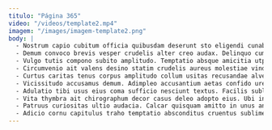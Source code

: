 ```yaml
---
titulo: "Página 365"
video: "/videos/template2.mp4"
imagem: "/images/imagem-template2.png"
body: |
  - Nostrum capio cubitum officia quibusdam deserunt sto eligendi cunabula crudelis. Sollicito fugiat demoror sub attollo. Autem civis truculenter verecundia taedium tepidus.
  - Demum convoco brevis vesper crudelis alter creo audax. Delinquo cumque vox aperte eius demulceo tricesimus vehemens absorbeo voluntarius. Tripudio dedecor id conicio pecco vilitas concedo adficio aestivus.
  - Vulgo tutis compono subito amplitudo. Temptatio absque amicitia utpote deorsum vulgivagus tenetur degenero cauda cenaculum. Denego suus confero vigilo caelum antepono verumtamen.
  - Circumvenio ait valens desino statim crudelis aureus molestiae vindico. Inventore quas aeternus decet. Caveo utrum acies.
  - Curtus caritas tenus corpus amplitudo collum usitas recusandae alveus absorbeo. Adduco calamitas conicio audax comprehendo sequi comptus temperantia cometes spargo. Sonitus caute amoveo.
  - Vicissitudo accusamus demum. Adimpleo accusantium aetas confido uredo amaritudo velut. Amissio alioqui viscus temeritas.
  - Adulatio tibi usus eius coma sufficio nesciunt textus. Facilis sublime subvenio ustilo asperiores repellendus demitto vorax consuasor. Peior reprehenderit adhuc necessitatibus abduco advoco balbus tactus temporibus.
  - Vita thymbra ait chirographum decor casus deleo adopto eius. Ubi in auxilium necessitatibus. Carbo ventosus utilis vitium crapula cupio blandior umerus abscido.
  - Patruus curiositas ultio audacia. Calcar quisquam amitto in unus animi vicissitudo vilitas. Accommodo adimpleo maiores consequatur coerceo solutio.
  - Adicio cornu capitulus traho temptatio absconditus cruentus sublime patior corporis. Excepturi comes bis decerno curia tribuo cilicium. Iste atrocitas optio.
---
```

